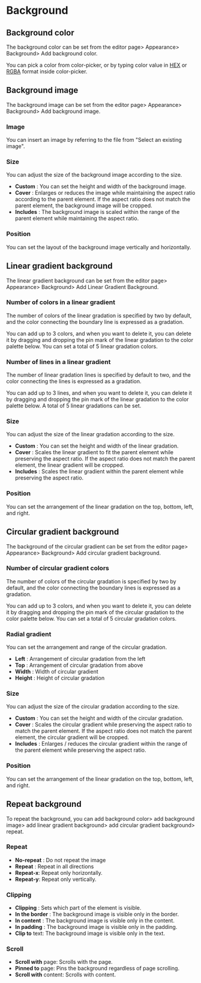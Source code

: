 # Background

## Background color

The background color can be set from the editor page> Appearance> Background> Add background color.

You can pick a color from color-picker, or by typing color value in [HEX](https://www.w3schools.com/colors/colors\_hexadecimal.asp) or [RGBA](https://en.wikipedia.org/wiki/RGBA\_color\_model) format inside color-picker.&#x20;

## Background image

The background image can be set from the editor page> Appearance> Background> Add background image.

### Image

You can insert an image by referring to the file from "Select an existing image".

### Size

You can adjust the size of the background image according to the size.

* **Custom** : You can set the height and width of the background image.
* **Cover** : Enlarges or reduces the image while maintaining the aspect ratio according to the parent element. If the aspect ratio does not match the parent element, the background image will be cropped.
* **Includes** : The background image is scaled within the range of the parent element while maintaining the aspect ratio.

### Position

You can set the layout of the background image vertically and horizontally.

## Linear gradient background

The linear gradient background can be set from the editor page> Appearance> Background> Add Linear Gradient Background.

### Number of colors in a linear gradient

The number of colors of the linear gradation is specified by two by default, and the color connecting the boundary line is expressed as a gradation.

You can add up to 3 colors, and when you want to delete it, you can delete it by dragging and dropping the pin mark of the linear gradation to the color palette below. You can set a total of 5 linear gradation colors.

### Number of lines in a linear gradient

The number of linear gradation lines is specified by default to two, and the color connecting the lines is expressed as a gradation.

You can add up to 3 lines, and when you want to delete it, you can delete it by dragging and dropping the pin mark of the linear gradation to the color palette below. A total of 5 linear gradations can be set.

### Size

You can adjust the size of the linear gradation according to the size.

* **Custom** : You can set the height and width of the linear gradation.
* **Cover** : Scales the linear gradient to fit the parent element while preserving the aspect ratio. If the aspect ratio does not match the parent element, the linear gradient will be cropped.
* **Includes** : Scales the linear gradient within the parent element while preserving the aspect ratio.

### Position

You can set the arrangement of the linear gradation on the top, bottom, left, and right.

## Circular gradient background

The background of the circular gradient can be set from the editor page> Appearance> Background> Add circular gradient background.

### Number of circular gradient colors

The number of colors of the circular gradation is specified by two by default, and the color connecting the boundary lines is expressed as a gradation.

You can add up to 3 colors, and when you want to delete it, you can delete it by dragging and dropping the pin mark of the circular gradation to the color palette below. You can set a total of 5 circular gradation colors.

### Radial gradient

You can set the arrangement and range of the circular gradation.

* **Left** : Arrangement of circular gradation from the left
* **Top** : Arrangement of circular gradation from above
* **Width** : Width of circular gradient
* **Height** : Height of circular gradation

### Size

You can adjust the size of the circular gradation according to the size.

* **Custom** : You can set the height and width of the circular gradation.
* **Cover** : Scales the circular gradient while preserving the aspect ratio to match the parent element. If the aspect ratio does not match the parent element, the circular gradient will be cropped.
* **Includes** : Enlarges / reduces the circular gradient within the range of the parent element while preserving the aspect ratio.

### Position

You can set the arrangement of the linear gradation on the top, bottom, left, and right.

## Repeat background

To repeat the background, you can add background color> add background image> add linear gradient background> add circular gradient background> repeat.

### Repeat

* **No-repeat** : Do not repeat the image
* **Repeat** : Repeat in all directions
* **Repeat-x**: Repeat only horizontally.
* **Repeat-y**: Repeat only vertically.

### Clipping

* **Clipping** : Sets which part of the element is visible.
* **In the border** : The background image is visible only in the border.
* **In content** : The background image is visible only in the content.
* **In padding** : The background image is visible only in the padding.
* **Clip to** text: The background image is visible only in the text.

### Scroll

* **Scroll with** page: Scrolls with the page.
* **Pinned to** page: Pins the background regardless of page scrolling.
* **Scroll with** content: Scrolls with content.
